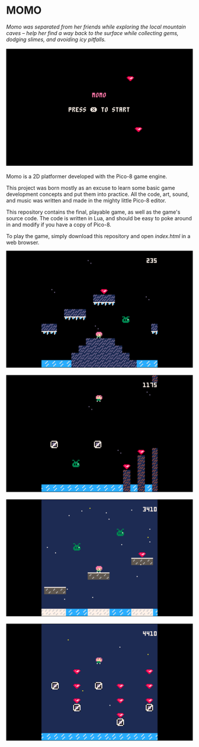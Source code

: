 # MOMO
<i>Momo was separated from her friends while exploring the local mountain caves – help her find a way back to the surface while collecting gems, dodging slimes, and avoiding icy pitfalls.</i>
<br/>
<br/>
![Screenshot-0](images/screen-0.png)
<br />
<br />
Momo is a 2D platformer developed with the Pico-8 game engine.

This project was born mostly as an excuse to learn some basic game development concepts and put them into practice. All the code, art, sound, and music was written and made in the mighty little Pico-8 editor.

This repository contains the final, playable game, as well as the game's source code. The code is written in Lua, and should be easy to poke around in and modify if you have a copy of Pico-8.

To play the game, simply download this repository and open <i>index.html</i> in a web browser.

![Screenshot-1](images/screen-1.png)
<br />
<br />
![Screenshot-2](images/screen-2.png)
<br />
<br />
![Screenshot-3](images/screen-3.png)
<br />
<br />
![Screenshot-4](images/screen-4.png)
